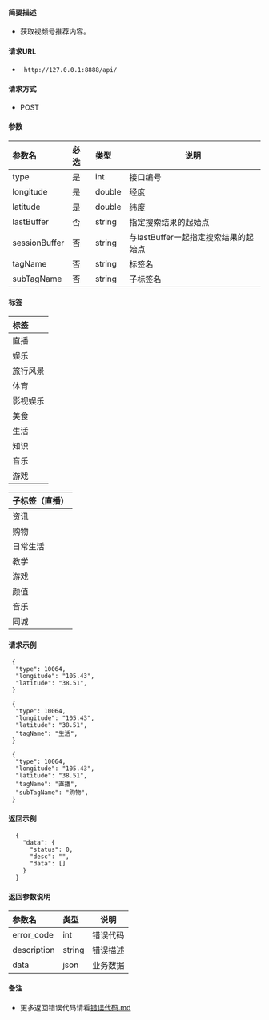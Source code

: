 
#### 简要描述

- 获取视频号推荐内容。

#### 请求URL
- ` http://127.0.0.1:8888/api/`
  
#### 请求方式
- POST 

#### 参数

| 参数名           | 必选 | 类型     | 说明                      |   
|:--------------|:---|:-------|-------------------------|   
| type          | 是  | int    | 接口编号                    |   
| longitude     | 是  | double | 经度                      |   
| latitude      | 是  | double | 纬度                      |   
| lastBuffer    | 否  | string | 指定搜索结果的起始点              |   
| sessionBuffer | 否  | string | 与lastBuffer一起指定搜索结果的起始点 |   
| tagName       | 否  | string | 标签名                     |   
| subTagName    | 否  | string | 子标签名                    |   

#### 标签

| 标签   |   
|:-----|   
| 直播   |   
| 娱乐   |   
| 旅行风景 |   
| 体育   |   
| 影视娱乐 |   
| 美食   |   
| 生活   |   
| 知识   |   
| 音乐   |   
| 游戏   |   

| 子标签（直播） |   
|:--------|   
| 资讯      |   
| 购物      |   
| 日常生活    |   
| 教学      |   
| 游戏      |   
| 颜值      |   
| 音乐      |   
| 同城      |   

#### 请求示例

```
 {
  "type": 10064,
  "longitude": "105.43",
  "latitude": "38.51",
 } 
```

```
 {
  "type": 10064,
  "longitude": "105.43",
  "latitude": "38.51",
  "tagName": "生活",
 } 
```

```
 {
  "type": 10064,
  "longitude": "105.43",
  "latitude": "38.51",
  "tagName": "直播",
  "subTagName": "购物",
 } 
```

#### 返回示例 

``` 
  {
    "data": {
      "status": 0,
      "desc": "",
      "data": []
    }
  }
```

#### 返回参数说明 

| 参数名         | 类型     | 说明   |   
|:------------|:-------|------|   
| error_code  | int    | 错误代码 |   
| description | string | 错误描述 |   
| data        | json   | 业务数据 |   

#### 备注 

- 更多返回错误代码请看[错误代码.md](../错误代码.md)








